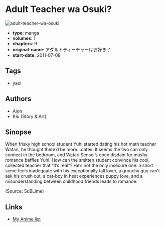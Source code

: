 # Adult Teacher wa Osuki?

![adult-teacher-wa-osuki](https://cdn.myanimelist.net/images/manga/1/67665.jpg)

-   **type**: manga
-   **volumes**: 1
-   **chapters**: 9
-   **original-name**: アダルトティーチャーはお好き？
-   **start-date**: 2011-07-08

## Tags

-   yaoi

## Authors

-   Aion
-   Kiu (Story & Art)

## Sinopse

When frisky high school student Yuhi started dating his hot math teacher Watari, he thought there’d be more…dates. It seems the two can only connect in the bedroom, and Watari Sensei’s open disdain for mushy romance baffles Yuhi. How can the smitten student convince his cool, collected teacher that “it’s real”? He’s not the only insecure one: a short seme feels inadequate with his exceptionally tall lover, a grouchy guy can’t ask his crush out, a cat-boy in heat experiences puppy love, and a misunderstanding between childhood friends leads to romance.

(Source: SuBLime)

## Links

-   [My Anime list](https://myanimelist.net/manga/37655/Adult_Teacher_wa_Osuki)
